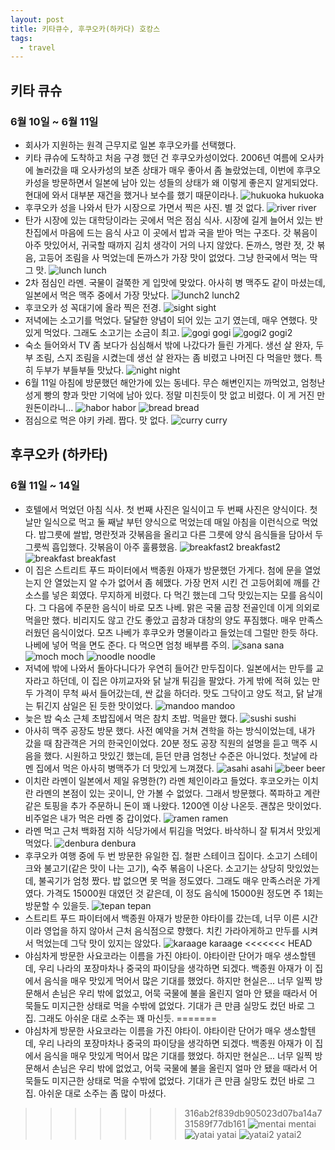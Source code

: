 ```yaml
---
layout: post
title: 키타큐수, 후쿠오카(하카다) 호캉스
tags:
  - travel
---
```


## 키타 큐슈
### 6월 10일 ~ 6월 11일
* 회사가 지원하는 원격 근무지로 일본 후쿠오카를 선택했다.
* 키타 큐슈에 도착하고 처음 구경 했던 건 후쿠오카성이었다. 2006년 여름에 오사카에 놀러갔을 때 오사카성의 보존 상태가 매우 좋아서 좀 놀랐었는데, 이번에 후쿠오카성을 방문하면서 일본에 남아 있는 성들의 상태가 왜 이렇게 좋은지 알게되었다. 현대에 와서 대부분 재건을 했거나 보수를 했기 때문이라나.
![hukuoka hukuoka](../images/japan/castle.jpg)
* 후쿠오카 성을 나와서 탄가 시장으로 가면서 찍은 사진. 별 것 없다.
![river river](../images/japan/river.jpg)
* 탄가 시장에 있는 대학당이라는 곳에서 먹은 점심 식사. 시장에 길게 늘어서 있는 반찬집에서 마음에 드는 음식 사고 이 곳에서 밥과 국을 받아 먹는 구조다. 갓 볶음이 아주 맛있어서, 귀국할 때까지 김치 생각이 거의 나지 않았다. 돈까스, 명란 젓, 갓 볶음, 고등어 조림을 사 먹었는데 돈까스가 가장 맛이 없었다. 그냥 한국에서 먹는 딱 그 맛.
![lunch lunch](../images/japan/lunch.jpg)
* 2차 점심인 라멘. 국물이 걸쭉한 게 입맛에 맞았다. 아사히 병 맥주도 같이 마셨는데, 일본에서 먹은 맥주 중에서 가장 맛났다.
![lunch2 lunch2](../images/japan/lunch2.jpg)
* 후코오카 성 꼭대기에 올라 찍은 전경.
![sight sight](../images/japan/sight.jpg)
* 저녁에는 소고기를 먹었다. 달달한 양념이 되어 있는 고기 였는데, 매우 연했다. 맛있게 먹었다. 그래도 소고기는 소금이 최고.
![gogi gogi](../images/japan/gogi.jpg)
![gogi2 gogi2](../images/japan/gogi2.jpg)
* 숙소 들어와서 TV 좀 보다가 심심해서 밖에 나갔다가 들린 가게다. 생선 살 완자, 두부 조림, 스지 조림을 시켰는데 생선 살 완자는 좀 비렸고 나머진 다 먹을만 했다. 특히 두부가 부들부들 맛났다.
![night night](../images/japan/night.jpg)
* 6월 11일 아침에 방문했던 해안가에 있는 동네다. 무슨 해변인지는 까먹었고, 엄청난 성게 빵의 향과 맛만 기억에 남아 있다. 정말 미친듯이 맛 없고 비렸다. 이 게 거진 만 원돈이라니...
![habor habor](../images/japan/habor.jpg)
![bread bread](../images/japan/bread.jpg)
* 점심으로 먹은 야키 카레. 짭다. 맛 없다.
![curry curry](../images/japan/curry.jpg)
## 후쿠오카 (하카타)
### 6월 11일 ~ 14일
* 호텔에서 먹었던 아침 식사. 첫 번째 사진은 일식이고 두 번째 사진은 양식이다. 첫 날만 일식으로 먹고 둘 째날 부턴 양식으로 먹었는데 매일 아침을 이런식으로 먹었다. 밥그릇에 쌀밥, 명란젓과 갓볶음을 올리고 다른 그릇에 양식 음식들을 담아서 두 그릇씩 흡입했다. 갓볶음이 아주 훌륭했음.
![breakfast2 breakfast2](../images/japan/breakfast2.jpg)
![breakfast breakfast](../images/japan/breakfast.jpg)
* 이 집은 스트리트 푸드 파이터에서 백종원 아재가 방문했던 가게다. 첨에 문을 열었는지 안 열었는지 알 수가 없어서 좀 헤맸다. 가장 먼저 시킨 건 고등어회에 깨를 간 소스를 넣은 회였다. 무지하게 비렸다. 다 먹긴 했는데 그닥 맛있는지는 모를 음식이다. 그 다음에 주문한 음식이 바로 모츠 나베. 맑은 국물 곱창 전골인데 이게 의외로 먹을만 했다. 비리지도 않고 간도 좋았고 곱창과 대창의 양도 푸짐했다. 매우 만족스러웠던 음식이었다. 모츠 나베가 후쿠오카 명물이라고 들었는데 그럴만 한듯 하다. 나베에 넣어 먹을 면도 준다. 다 먹으면 엄청 배부름 주의.
![sana sana](../images/japan/sana.jpg)
![moch moch](../images/japan/moch.jpg)
![noodle noodle](../images/japan/noodle.jpg)
* 저녁에 밖에 나와서 돌아다니다가 우연히 들어간 만두집이다. 일본에서는 만두를 교자라고 하던데, 이 집은 야끼교자와 닭 날개 튀김을 팔았다. 가게 밖에 적혀 있는 만두 가격이 무척 싸서 들어갔는데, 싼 값을 하더라. 맛도 그닥이고 양도 적고, 닭 날개는 튀긴지 삼일은 된 듯한 맛이었다.
![mandoo mandoo](../images/japan/mandoo.jpg)
* 늦은 밤 숙소 근체 초밥집에서 먹은 참치 초밥. 먹을만 했다.
![sushi sushi](../images/japan/sushi.jpg)
* 아사히 맥주 공장도 방문 했다. 사전 예약을 거쳐 견학을 하는 방식이었는데, 내가 갔을 때 참관객은 거의 한국인이었다. 20분 정도 공장 직원의 설명을 듣고 맥주 시음을 했다. 시원하고 맛있긴 했는데, 듣던 만큼 엄청난 수준은 아니었다. 첫날에 라멘 집에서 먹은 아사히 병맥주가 더 맛있게 느껴졌다.
![asahi asahi](../images/japan/asahi.jpg)
![beer beer](../images/japan/beer.jpg)
* 이치란 라멘이 일본에서 제일 유명한(?) 라멘 체인이라고 들었다. 후코오카는 이치란 라멘의 본점이 있는 곳이니, 안 가볼 수 없었다. 그래서 방문했다. 쪽파하고 계란 같은 토핑을 추가 주문하니 돈이 꽤 나왔다. 1200엔 이상 나온듯. 괜찮은 맛이었다. 비주얼은 내가 먹은 라멘 중 갑이었다.
![ramen ramen](../images/japan/ramen.jpg)
* 라멘 먹고 근처 백화점 지하 식당가에서 튀김을 먹었다. 바삭하니 잘 튀겨서 맛있게 먹었다.
![denbura denbura](../images/japan/denbura.jpg)
* 후쿠오카 여행 중에 두 번 방문한 유일한 집. 철판 스테이크 집이다. 소고기 스테이크와 불고기(같은 맛이 나는 고기), 숙주 볶음이 나온다. 소고기는 상당히 맛있었는데, 불곡기가 엄청 짰다. 밥 없으면 못 먹을 정도였다. 그래도 매우 만족스러운 가게였다. 가격도 15000원 대였던 것 같은데, 이 정도 음식에 15000원 정도면 주 1회는 방문할 수 있을듯.
![tepan tepan](../images/japan/tepan.jpg)
* 스트리트 푸드 파이터에서 백종원 아재가 방문한 야타이를 갔는데, 너무 이른 시간이라 영업을 하지 않아서 근처 음식점으로 향했다. 치킨 가라아게하고 만두를 시켜서 먹었는데 그닥 맛이 있지는 않았다.
![karaage karaage](../images/japan/karaage.jpg)
<<<<<<< HEAD
* 야심차게 방문한 사요코라는 이름을 가진 야타이. 야타이란 단어가 매우 생소할텐데, 우리 나라의 포장마차나 중국의 파이당을 생각하면 되겠다. 백종원 아재가 이 집에서 음식을 매우 맛있게 먹어서 많은 기대를 했었다. 하지만 현실은... 너무 일찍 방문해서 손님은 우리 밖에 없었고, 어묵 국물에 불을 올린지 얼마 안 됐을 때라서 어묵들도 미지근한 상태로 먹을 수밖에 없었다. 기대가 큰 만큼 실망도 컸던 바로 그 집. 그래도 아쉬운 대로 소주는 꽤 마신듯.
=======
* 야심차게 방문한 사요코라는 이름을 가진 야타이. 야타이란 단어가 매우 생소할텐데, 우리 나라의 포장마차나 중국의 파이당을 생각하면 되겠다. 백종원 아재가 이 집에서 음식을 매우 맛있게 먹어서 많은 기대를 했었다. 하지만 현실은... 너무 일찍 방문해서 손님은 우리 밖에 없었고, 어묵 국물에 불을 올린지 얼마 안 됐을 때라서 어묵들도 미지근한 상태로 먹을 수밖에 없었다. 기대가 큰 만큼 실망도 컸던 바로 그 집. 아쉬운 대로 소주는 좀 많이 마셨다.
>>>>>>> 316ab2f839db905023d07ba14a731589f77db161
![mentai mentai](../images/japan/mentai.jpg)
![yatai yatai](../images/japan/yatai.jpg)
![yatai2 yatai2](../images/japan/yatai2.jpg)